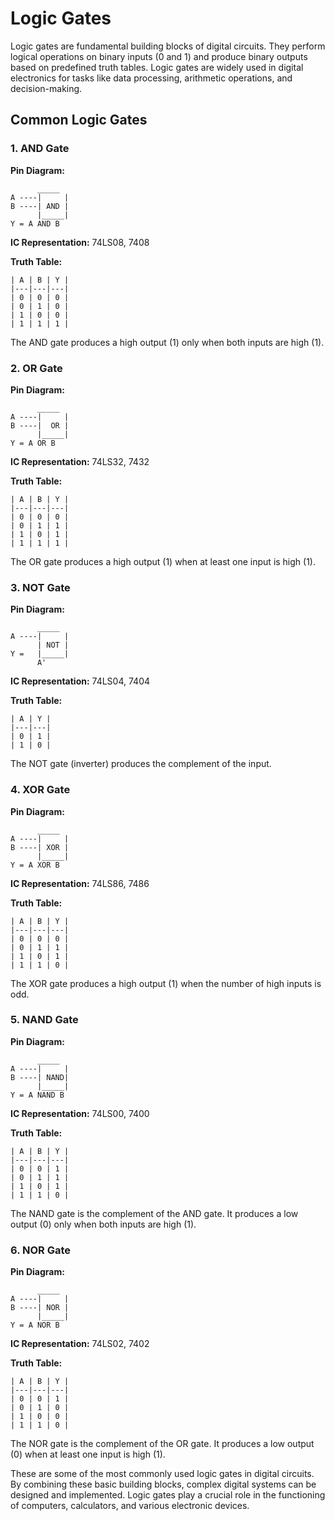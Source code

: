 # Logic Gates

Logic gates are fundamental building blocks of digital circuits. They perform logical operations on binary inputs (0 and 1) and produce binary outputs based on predefined truth tables. Logic gates are widely used in digital electronics for tasks like data processing, arithmetic operations, and decision-making.

## Common Logic Gates

### 1. AND Gate

**Pin Diagram:**
```
      _____
A ----|     |
B ----| AND |
      |_____|
Y = A AND B
```

**IC Representation:** 74LS08, 7408

**Truth Table:**
```
| A | B | Y |
|---|---|---|
| 0 | 0 | 0 |
| 0 | 1 | 0 |
| 1 | 0 | 0 |
| 1 | 1 | 1 |
```

The AND gate produces a high output (1) only when both inputs are high (1).

### 2. OR Gate

**Pin Diagram:**
```
      _____
A ----|     |
B ----|  OR |
      |_____|
Y = A OR B
```

**IC Representation:** 74LS32, 7432

**Truth Table:**
```
| A | B | Y |
|---|---|---|
| 0 | 0 | 0 |
| 0 | 1 | 1 |
| 1 | 0 | 1 |
| 1 | 1 | 1 |
```

The OR gate produces a high output (1) when at least one input is high (1).

### 3. NOT Gate

**Pin Diagram:**
```
      _____
A ----|     |
      | NOT |
Y =   |_____|
      A'
```

**IC Representation:** 74LS04, 7404

**Truth Table:**
```
| A | Y |
|---|---|
| 0 | 1 |
| 1 | 0 |
```

The NOT gate (inverter) produces the complement of the input.

### 4. XOR Gate

**Pin Diagram:**
```
      _____
A ----|     |
B ----| XOR |
      |_____|
Y = A XOR B
```

**IC Representation:** 74LS86, 7486

**Truth Table:**
```
| A | B | Y |
|---|---|---|
| 0 | 0 | 0 |
| 0 | 1 | 1 |
| 1 | 0 | 1 |
| 1 | 1 | 0 |
```

The XOR gate produces a high output (1) when the number of high inputs is odd.

### 5. NAND Gate

**Pin Diagram:**
```
      _____
A ----|     |
B ----| NAND|
      |_____|
Y = A NAND B
```

**IC Representation:** 74LS00, 7400

**Truth Table:**
```
| A | B | Y |
|---|---|---|
| 0 | 0 | 1 |
| 0 | 1 | 1 |
| 1 | 0 | 1 |
| 1 | 1 | 0 |
```

The NAND gate is the complement of the AND gate. It produces a low output (0) only when both inputs are high (1).

### 6. NOR Gate

**Pin Diagram:**
```
      _____
A ----|     |
B ----| NOR |
      |_____|
Y = A NOR B
```

**IC Representation:** 74LS02, 7402

**Truth Table:**
```
| A | B | Y |
|---|---|---|
| 0 | 0 | 1 |
| 0 | 1 | 0 |
| 1 | 0 | 0 |
| 1 | 1 | 0 |
```

The NOR gate is the complement of the OR gate. It produces a low output (0) when at least one input is high (1).

These are some of the most commonly used logic gates in digital circuits. By combining these basic building blocks, complex digital systems can be designed and implemented. Logic gates play a crucial role in the functioning of computers, calculators, and various electronic devices.
